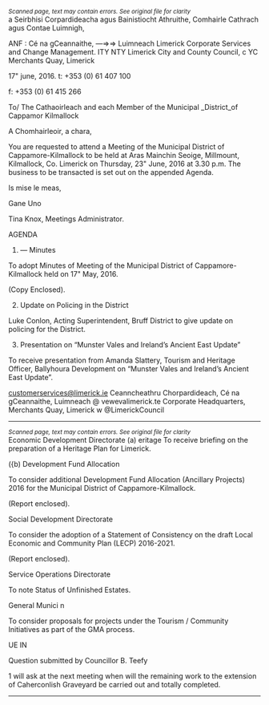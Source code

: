 *<small>Scanned page, text may contain errors. See original file for clarity</small>*  
a Seirbhisi Corpardideacha agus Bainistiocht Athruithe,
Comhairle Cathrach agus Contae Luimnigh,

ANF : Cé na gCeannaithe,
—=>=> Luimneach
Limerick Corporate Services and Change Management.
ITY NTY Limerick City and County Council,
c YC Merchants Quay,
Limerick

17" june, 2016. t: +353 (0) 61 407 100

f: +353 (0) 61 415 266

To/ The Cathaoirleach and each Member of the Municipal _District_of Cappamor
Kilmallock

A Chomhairleoir, a chara,

You are requested to attend a Meeting of the Municipal District of Cappamore-Kilmallock to be
held at Aras Mainchin Seoige, Millmount, Kilmallock, Co. Limerick on Thursday, 23" June, 2016
at 3.30 p.m. The business to be transacted is set out on the appended Agenda.

Is mise le meas,

Gane Uno

Tina Knox,
Meetings Administrator.

AGENDA

1. — Minutes

To adopt Minutes of Meeting of the Municipal District of Cappamore-Kilmallock held on
17" May, 2016.

(Copy Enclosed).

2. Update on Policing in the District

Luke Conlon, Acting Superintendent, Bruff District to give update on policing for the
District.

3. Presentation on “Munster Vales and Ireland’s Ancient East Update”

To receive presentation from Amanda Slattery, Tourism and Heritage Officer,
Ballyhoura Development on “Munster Vales and Ireland’s Ancient East Update”.

customerservices@limerick.ie
Ceanncheathru Chorpardideach, Cé na gCeannaithe, Luimneach @ vewevalimerick.te
Corporate Headquarters, Merchants Quay, Limerick w @LimerickCouncil

---
*<small>Scanned page, text may contain errors. See original file for clarity</small>*  
Economic Development Directorate
(a) eritage
To receive briefing on the preparation of a Heritage Plan for Limerick.

({b) Development Fund Allocation

To consider additional Development Fund Allocation (Ancillary Projects) 2016 for the
Municipal District of Cappamore-Kilmallock.

(Report enclosed).

Social Development Directorate

To consider the adoption of a Statement of Consistency on the draft Local Economic
and Community Plan (LECP) 2016-2021.

(Report enclosed).

Service Operations Directorate

To note Status of Unfinished Estates.

General Munici n

To consider proposals for projects under the Tourism / Community Initiatives as part of
the GMA process.

UE IN

Question submitted by Councillor B. Teefy

1 will ask at the next meeting when will the remaining work to the extension of
Caherconlish Graveyard be carried out and totally completed.

---
